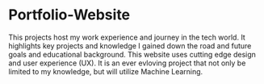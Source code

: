 # Portfolio-Website
This projects host my work experience and journey in the tech world. It highlights key projects and knowledge I gained down the road and future goals and educational background. This website uses cutting edge design and user experience (UX). It is an ever evloving project that not only be limited to my knowledge, but will utilize Machine Learning.
